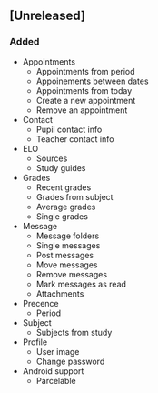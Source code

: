 ## [Unreleased]
### Added
- Appointments
  - Appointments from period
  - Appoinements between dates
  - Appointments from today
  - Create a new appointment
  - Remove an appointment
- Contact
  - Pupil contact info
  - Teacher contact info
- ELO
  - Sources
  - Study guides
- Grades
  - Recent grades
  - Grades from subject
  - Average grades
  - Single grades
- Message
  - Message folders
  - Single messages
  - Post messages
  - Move messages
  - Remove messages
  - Mark messages as read
  - Attachments
- Precence
  - Period
- Subject
  - Subjects from study
- Profile
  - User image
  - Change password
- Android support
  - Parcelable